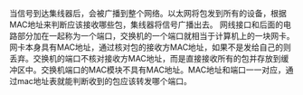 当信号到达集线器后，会被广播到整个网络。以太网将包发到所有的设备，根据MAC地址来判断应该接收哪些包，集线器将信号广播出去。
网线接口和后面的电路部分加在一起称为一个端口，交换机的一个端口就相当于计算机上的一块网卡。网卡本身具有MAC地址，通过核对包的接收方MAC地址，如果不是发给自己的则丢弃。交换机的端口不核对接收方MAC地址，而是直接接收所有的包并存放到缓冲区中。交换机端口的MAC模块不具有MAC地址。MAC地址和端口一一对应，通过mac地址表就能判断收到的包应该转发哪个端口。
